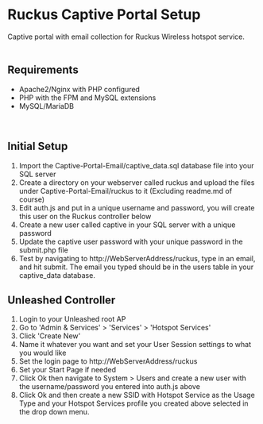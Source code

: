 # Ruckus Captive Portal Setup
Captive portal with email collection for Ruckus Wireless hotspot service.
<br><br>
## Requirements
- Apache2/Nginx with PHP configured<br>
- PHP with the FPM and MySQL extensions<br>
- MySQL/MariaDB<br>
<br>

## Initial Setup
1) Import the Captive-Portal-Email/captive_data.sql database file into your SQL server <br>
2) Create a directory on your webserver called ruckus and upload the files under Captive-Portal-Email/ruckus to it (Excluding readme.md of course) <br>
3) Edit auth.js and put in a unique username and password, you will create this user on the Ruckus controller below <br>
4) Create a new user called captive in your SQL server with a unique password <br>
5) Update the captive user password with your unique password in the submit.php file
6) Test by navigating to http://WebServerAddress/ruckus, type in an email, and hit submit. The email you typed should be in the users table in your captive_data database.  <br>

## Unleashed Controller
1) Login to your Unleashed root AP<br>
2) Go to 'Admin & Services' > 'Services' > 'Hotspot Services'<br>
3) Click 'Create New'<br>
4) Name it whatever you want and set your User Session settings to what you would like<br>
5) Set the login page to http://WebServerAddress/ruckus<br>
6) Set your Start Page if needed <br>
7) Click Ok then navigate to System > Users and create a new user with the username/password you entered into auth.js above <br>
8) Click Ok and then create a new SSID with Hotspot Service as the Usage Type and your Hotspot Services profile you created above selected in the drop down menu. <br>
